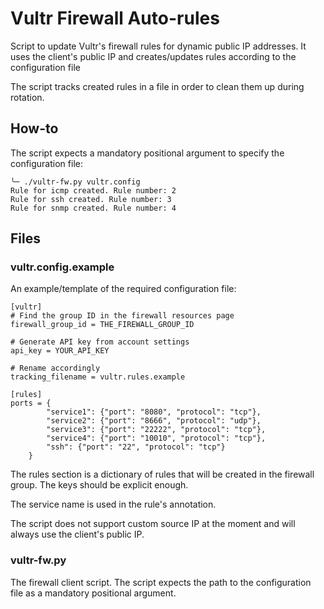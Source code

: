 # Vultr Firewall Auto-rules
Script to update Vultr's firewall rules for dynamic public IP addresses.
It uses the client's public IP and creates/updates rules according to the configuration file

The script tracks created rules in a file in order to clean them up during rotation.

## How-to
The script expects a mandatory positional argument to specify the configuration file:

```
╰─ ./vultr-fw.py vultr.config 
Rule for icmp created. Rule number: 2
Rule for ssh created. Rule number: 3
Rule for snmp created. Rule number: 4

```

## Files

### vultr.config.example

An example/template of the required configuration file:

```
[vultr]
# Find the group ID in the firewall resources page
firewall_group_id = THE_FIREWALL_GROUP_ID

# Generate API key from account settings
api_key = YOUR_API_KEY

# Rename accordingly
tracking_filename = vultr.rules.example

[rules]
ports = {
        "service1": {"port": "8080", "protocol": "tcp"},
        "service2": {"port": "8666", "protocol": "udp"},
        "service3": {"port": "22222", "protocol": "tcp"},
        "service4": {"port": "10010", "protocol": "tcp"},
        "ssh": {"port": "22", "protocol": "tcp"}
    }
```
The rules section is a dictionary of rules that will be created in the firewall group. The keys should be explicit enough.

The service name is used in the rule's annotation. 

The script does not support custom source IP at the moment and will always use the client's public IP.


### vultr-fw.py

The firewall client script. The script expects the path to the configuration file as a mandatory positional argument.